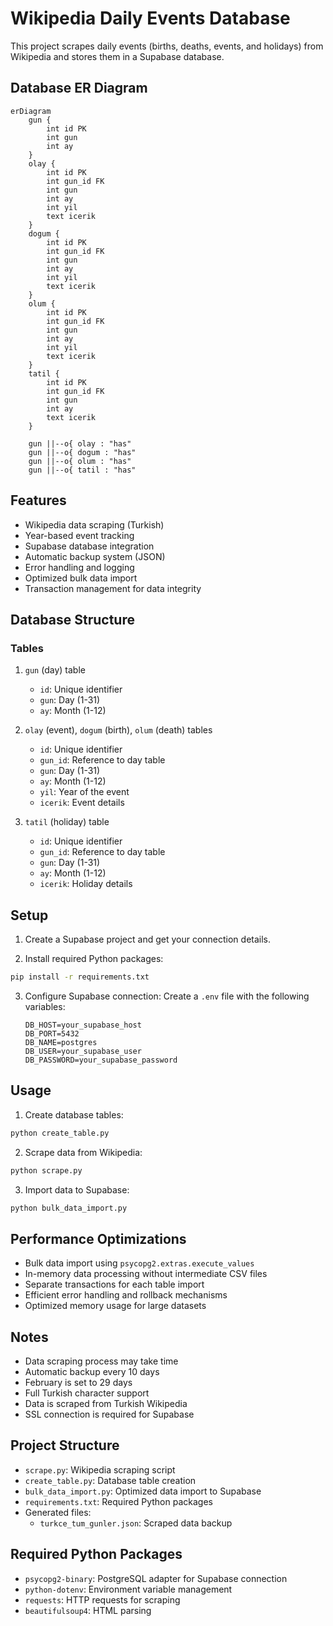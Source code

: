 # Wikipedia Daily Events Database

This project scrapes daily events (births, deaths, events, and holidays) from Wikipedia and stores them in a Supabase database.

## Database ER Diagram

```mermaid
erDiagram
    gun {
        int id PK
        int gun
        int ay
    }
    olay {
        int id PK
        int gun_id FK
        int gun
        int ay
        int yil
        text icerik
    }
    dogum {
        int id PK
        int gun_id FK
        int gun
        int ay
        int yil
        text icerik
    }
    olum {
        int id PK
        int gun_id FK
        int gun
        int ay
        int yil
        text icerik
    }
    tatil {
        int id PK
        int gun_id FK
        int gun
        int ay
        text icerik
    }

    gun ||--o{ olay : "has"
    gun ||--o{ dogum : "has"
    gun ||--o{ olum : "has"
    gun ||--o{ tatil : "has"

```

## Features

- Wikipedia data scraping (Turkish)
- Year-based event tracking
- Supabase database integration
- Automatic backup system (JSON)
- Error handling and logging
- Optimized bulk data import
- Transaction management for data integrity

## Database Structure

### Tables

1. `gun` (day) table
   - `id`: Unique identifier
   - `gun`: Day (1-31)
   - `ay`: Month (1-12)

2. `olay` (event), `dogum` (birth), `olum` (death) tables
   - `id`: Unique identifier
   - `gun_id`: Reference to day table
   - `gun`: Day (1-31)
   - `ay`: Month (1-12)
   - `yil`: Year of the event
   - `icerik`: Event details

3. `tatil` (holiday) table
   - `id`: Unique identifier
   - `gun_id`: Reference to day table
   - `gun`: Day (1-31)
   - `ay`: Month (1-12)
   - `icerik`: Holiday details

## Setup

1. Create a Supabase project and get your connection details.

2. Install required Python packages:
```bash
pip install -r requirements.txt
```

3. Configure Supabase connection:
   Create a `.env` file with the following variables:
   ```
   DB_HOST=your_supabase_host
   DB_PORT=5432
   DB_NAME=postgres
   DB_USER=your_supabase_user
   DB_PASSWORD=your_supabase_password
   ```

## Usage

1. Create database tables:
```bash
python create_table.py
```

2. Scrape data from Wikipedia:
```bash
python scrape.py
```

3. Import data to Supabase:
```bash
python bulk_data_import.py
```

## Performance Optimizations

- Bulk data import using `psycopg2.extras.execute_values`
- In-memory data processing without intermediate CSV files
- Separate transactions for each table import
- Efficient error handling and rollback mechanisms
- Optimized memory usage for large datasets

## Notes

- Data scraping process may take time
- Automatic backup every 10 days
- February is set to 29 days
- Full Turkish character support
- Data is scraped from Turkish Wikipedia
- SSL connection is required for Supabase

## Project Structure

- `scrape.py`: Wikipedia scraping script
- `create_table.py`: Database table creation
- `bulk_data_import.py`: Optimized data import to Supabase
- `requirements.txt`: Required Python packages
- Generated files:
  - `turkce_tum_gunler.json`: Scraped data backup

## Required Python Packages

- `psycopg2-binary`: PostgreSQL adapter for Supabase connection
- `python-dotenv`: Environment variable management
- `requests`: HTTP requests for scraping
- `beautifulsoup4`: HTML parsing 